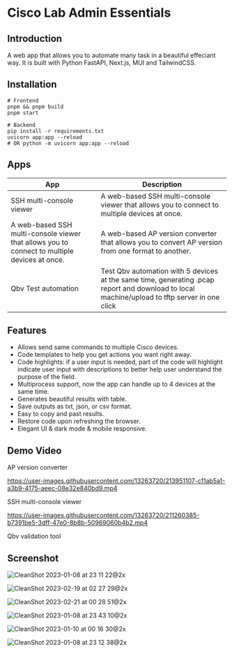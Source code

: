 # Cisco Lab Admin Essentials

## Introduction

A web app that allows you to automate many task in a beautiful effeciant way. It is built with Python FastAPI, Next.js, MUI and TailwindCSS.

## Installation

```
# Frontend
pnpm && pnpm build
pnpm start

# Backend
pip install -r requirements.txt
uvicorn app:app --reload
# OR python -m uvicorn app:app --reload
```

## Apps

| App                                                                                          | Description                                                                                        |
| -------------------------------------------------------------------------------------------- | -------------------------------------------------------------------------------------------------- |
| SSH multi-console viewer                                                                     | A web-based SSH multi-console viewer that allows you to connect to multiple devices at once.       |
| A web-based SSH multi-console viewer that allows you to connect to multiple devices at once. | A web-based AP version converter that allows you to convert AP version from one format to another. |
| Qbv Test automation | Test Qbv automation with 5 devices at the same time, generating .pcap report and download to local machine/upload to tftp server in one click |

## Features

- Allows send same commands to multiple Cisco devices.
- Code templates to help you get actions you want right away.
- Code highlights: if a user input is needed, part of the code will highlight indicate user input with descriptions to better help user understand the purpose of the field.
- Multiprocess support, now the app can handle up to 4 devices at the same time.
- Generates beautiful results with table.
- Save outputs as txt, json, or csv format.
- Easy to copy and past results.
- Restore code upon refreshing the browser.
- Elegant UI & dark mode & mobile responsive.

## Demo Video

AP version converter

https://user-images.githubusercontent.com/13263720/213951107-c11ab5a1-a3b9-4175-aeec-08e32e840bd9.mp4

SSH multi-console viewer

https://user-images.githubusercontent.com/13263720/211260385-b7391be5-3dff-47e0-8b8b-50969060b4b2.mp4

Qbv validation tool



## Screenshot

![CleanShot 2023-01-08 at 23 11 22@2x](https://user-images.githubusercontent.com/13263720/211256635-9879606e-75ba-4ae2-93c1-f418d8bf0241.jpg)

![CleanShot 2023-02-19 at 02 27 29@2x](https://user-images.githubusercontent.com/13263720/219942415-413fcff2-aff3-4027-9d90-a179738b9d15.jpg)

![CleanShot 2023-02-21 at 00 28 51@2x](https://user-images.githubusercontent.com/13263720/220290149-461498af-7aea-4cff-98d0-4cd6b0ab265d.jpg)

![CleanShot 2023-01-08 at 23 43 10@2x](https://user-images.githubusercontent.com/13263720/211260452-7630a7a9-ad63-43e8-86bd-d6182ffac9a0.jpg)

![CleanShot 2023-01-10 at 00 16 30@2x](https://user-images.githubusercontent.com/13263720/211497489-6cbcfbf6-f267-4bb4-adfc-e59c886c612a.jpg)

![CleanShot 2023-01-08 at 23 12 38@2x](https://user-images.githubusercontent.com/13263720/211256767-bc96d407-91e5-4469-a8a7-eea59e35475e.jpg)
